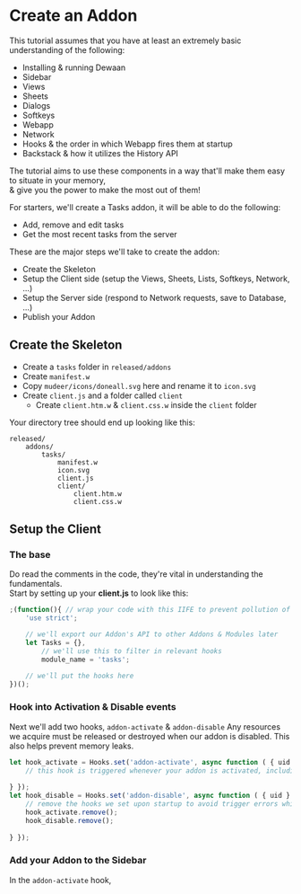 # Create an Addon

This tutorial assumes that you have at least an extremely basic understanding of the following:
* Installing & running Dewaan
* Sidebar
* Views
* Sheets
* Dialogs
* Softkeys
* Webapp
* Network
* Hooks & the order in which Webapp fires them at startup
* Backstack & how it utilizes the History API

The tutorial aims to use these components in a way that'll make them easy to situate in your memory,  
& give you the power to make the most out of them!

For starters, we'll create a Tasks addon, it will be able to do the following:

* Add, remove and edit tasks
* Get the most recent tasks from the server

These are the major steps we'll take to create the addon:

* Create the Skeleton
* Setup the Client side (setup the Views, Sheets, Lists, Softkeys, Network, ...)
* Setup the Server side (respond to Network requests, save to Database, ...)
* Publish your Addon

## Create the Skeleton

* Create a `tasks` folder in `released/addons`
* Create `manifest.w`
* Copy `mudeer/icons/doneall.svg` here and rename it to `icon.svg`
* Create `client.js` and a folder called `client`
	* Create `client.htm.w` & `client.css.w` inside the `client` folder

Your directory tree should end up looking like this:
```
released/
	addons/
		tasks/
			manifest.w
			icon.svg
			client.js
			client/
 				client.htm.w
 				client.css.w
```

## Setup the Client

### The base

Do read the comments in the code, they're vital in understanding the fundamentals.  
Start by setting up your **client.js** to look like this:

```js
;(function(){ // wrap your code with this IIFE to prevent pollution of the global JS scope
	'use strict';

	// we'll export our Addon's API to other Addons & Modules later
	let Tasks = {},
		// we'll use this to filter in relevant hooks
		module_name = 'tasks';

	// we'll put the hooks here
})();
```

### Hook into Activation & Disable events

Next we'll add two hooks, `addon-activate` & `addon-disable`
Any resources we acquire must be released or destroyed when our addon is disabled. This also helps prevent memory leaks.


```js
let hook_activate = Hooks.set('addon-activate', async function ( { uid } ) { if (uid == module_name) {
	// this hook is triggered whenever your addon is activated, including on Webapp startup
	
} });
let hook_disable = Hooks.set('addon-disable', async function ( { uid } ) { if (uid == module_name) {
	// remove the hooks we set upon startup to avoid trigger errors while our addon is not loaded
	hook_activate.remove();
	hook_disable.remove();
	
} });

```

### Add your Addon to the Sidebar

In the `addon-activate` hook, 




















